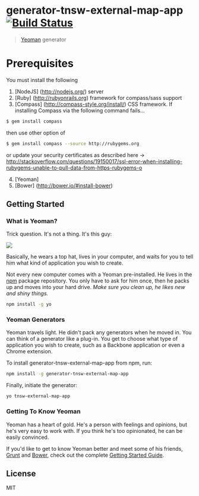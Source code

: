 # generator-tnsw-external-map-app [![Build Status](https://secure.travis-ci.org/vajnorcan/generator-tnsw-external-map-app.png?branch=master)](https://travis-ci.org/vajnorcan/generator-tnsw-external-map-app)

> [Yeoman](http://yeoman.io) generator

# Prerequisites

You must install the following
1. [NodeJS] (http://nodejs.org/) server
2. [Ruby] (http://rubyonrails.org) framework for compass/sass support
3. [Compass] (http://compass-style.org/install/) CSS framework. If installing Compass via the following command fails...
```bash
$ gem install compass
```
then use other option of 
```bash
$ gem install compass --source http://rubygems.org
```
or update your security certificates as described here -> http://stackoverflow.com/questions/19150017/ssl-error-when-installing-rubygems-unable-to-pull-data-from-https-rubygems-o

4. [Yeoman]
5. [Bower] (http://bower.io/#install-bower)

## Getting Started

### What is Yeoman?

Trick question. It's not a thing. It's this guy:

![](http://i.imgur.com/JHaAlBJ.png)

Basically, he wears a top hat, lives in your computer, and waits for you to tell him what kind of application you wish to create.

Not every new computer comes with a Yeoman pre-installed. He lives in the [npm](https://npmjs.org) package repository. You only have to ask for him once, then he packs up and moves into your hard drive. *Make sure you clean up, he likes new and shiny things.*

```bash
npm install -g yo
```

### Yeoman Generators

Yeoman travels light. He didn't pack any generators when he moved in. You can think of a generator like a plug-in. You get to choose what type of application you wish to create, such as a Backbone application or even a Chrome extension.

To install generator-tnsw-external-map-app from npm, run:

```bash
npm install -g generator-tnsw-external-map-app
```

Finally, initiate the generator:

```bash
yo tnsw-external-map-app
```

### Getting To Know Yeoman

Yeoman has a heart of gold. He's a person with feelings and opinions, but he's very easy to work with. If you think he's too opinionated, he can be easily convinced.

If you'd like to get to know Yeoman better and meet some of his friends, [Grunt](http://gruntjs.com) and [Bower](http://bower.io), check out the complete [Getting Started Guide](https://github.com/yeoman/yeoman/wiki/Getting-Started).


## License

MIT
